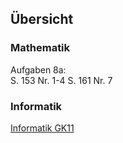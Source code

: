 ## Übersicht

### Mathematik

Aufgaben 8a:  
S. 153 Nr. 1-4
S. 161 Nr. 7  

### Informatik

[Informatik GK11](https://baslers.github.io/informatik-gk11/)
